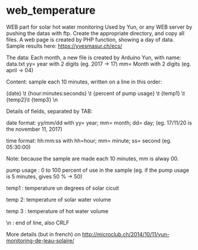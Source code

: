 # web_temperature
WEB part for solar hot water monitoring
Used by Yun, or any WEB server by pushing the datas with ftp.
Create the appropriate directory, and copy all files.
A web page is created by PHP function, showing a day of data. Sample results here: https://yvesmasur.ch/ecs/

The data:
Each month, a new file is created by Arduino Yun, with name: <yymm>data.txt
yy= year with 2 digits (eg. 2017 -> 17)
mm= Month with 2 digits (eg. april -> 04)

Content: sample each 10 minutes, written on a line in this order:

{date} \t {hour:minutes:seconds} \t {percent of pump usage} \t {temp1} \t {temp2}\t {temp3} \n

Details of fields, separated by TAB:

date format: yy/mm/dd with yy= year; mm= month; dd= day; (eg. 17/11/20 is the november 11, 2017)

time format: hh:mm:ss with hh=hour; mm= minute; ss= second (eg. 05:30:00)

Note: because the sample are made each 10 minutes, mm is alway 00.

pump usage : 0 to 100 percent of use in the sample (eg. if the pump usage is 5 minutes, gives 50 % -> 50)

temp1 : temperature un degrees of solar cicuit

temp 2: temperature of solar water volume

temp 3 : temperature of hot water volume

\n : end of line, also CRLF

More details (but in french) on http://microclub.ch/2014/10/11/yun-monitoring-de-leau-solaire/ 
